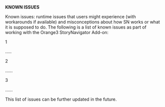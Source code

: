 **KNOWN ISSUES**

Known issues: runtime issues that users might experience (with workarounds if available) and misconceptions about how SN works or what it is supposed to do. The following is a list of known issues as part of working with the Orange3 StoryNavigator Add-on:

1

…..

2

……

3

……

This list of issues can be further updated in the future.